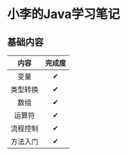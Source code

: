 # 小李的Java学习笔记

## 基础内容

| 内容 | 完成度 |
| :-: | :-: |
| 变量 | ✔ |
| 类型转换 | ✔ |
| 数组 | ✔ |
| 运算符 | ✔ |
| 流程控制 | ✔ |
| 方法入门 | ✔ |  
